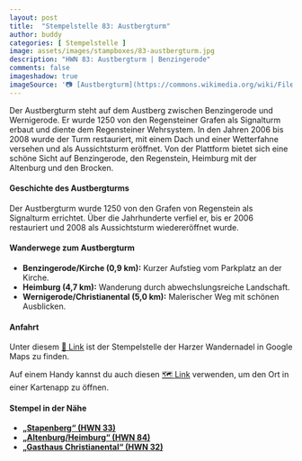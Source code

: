 ```yaml
---
layout: post
title:  "Stempelstelle 83: Austbergturm"
author: buddy
categories: [ Stempelstelle ]
image: assets/images/stampboxes/83-austbergturm.jpg
description: "HWN 83: Austbergturm | Benzingerode"
comments: false
imageshadow: true
imageSource: '📷 [Austbergturm](https://commons.wikimedia.org/wiki/File:Austbergturm.jpg) von <a href="//commons.wikimedia.org/wiki/User:B.Thomas95" title="User:B.Thomas95">Thomas Binder</a> unter Lizenz [CC BY-SA 4.0](https://creativecommons.org/licenses/by-sa/4.0)'
---
```


Der Austbergturm steht auf dem Austberg zwischen Benzingerode und Wernigerode. Er wurde 1250 von den Regensteiner Grafen als Signalturm erbaut und diente dem Regensteiner Wehrsystem. In den Jahren 2006 bis 2008 wurde der Turm restauriert, mit einem Dach und einer Wetterfahne versehen und als Aussichtsturm eröffnet. Von der Plattform bietet sich eine schöne Sicht auf Benzingerode, den Regenstein, Heimburg mit der Altenburg und den Brocken.

#### Geschichte des Austbergturms

Der Austbergturm wurde 1250 von den Grafen von Regenstein als Signalturm errichtet. Über die Jahrhunderte verfiel er, bis er 2006 restauriert und 2008 als Aussichtsturm wiedereröffnet wurde.

#### Wanderwege zum Austbergturm

- **Benzingerode/Kirche (0,9 km):** Kurzer Aufstieg vom Parkplatz an der Kirche.
- **Heimburg (4,7 km):** Wanderung durch abwechslungsreiche Landschaft.
- **Wernigerode/Christianental (5,0 km):** Malerischer Weg mit schönen Ausblicken.

#### Anfahrt

Unter diesem [📍 Link](https://www.google.com/maps/dir/?api=1&origin=&destination=51.83771%2C%2010.85929) ist der Stempelstelle der Harzer Wandernadel in Google Maps zu finden.

<div class="android-only">
  Auf einem Handy kannst du auch diesen 
  <a href="geo:51.83771,10.85929">🗺️ Link</a> 
  verwenden, um den Ort in einer Kartenapp zu öffnen.
  <p></p>
</div>

#### Stempel in der Nähe

- [**„Stapenberg“ (HWN 33)**](/stempelstelle-33-stapenberg)
- [**„Altenburg/Heimburg“ (HWN 84)**](/stempelstelle-84-altenburg-bei-heimburg)
- [**„Gasthaus Christianental“ (HWN 32)**](/stempelstelle-32-gasthaus-christianental)

